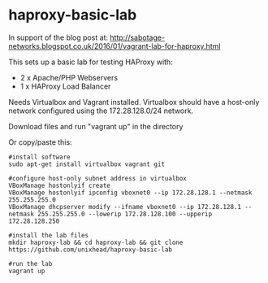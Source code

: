 # haproxy-basic-lab
In support of the blog post at:
http://sabotage-networks.blogspot.co.uk/2016/01/vagrant-lab-for-haproxy.html

This sets up a basic lab for testing HAProxy with:
 - 2 x Apache/PHP Webservers
 - 1 x HAProxy Load Balancer

Needs Virtualbox and Vagrant installed. Virtualbox should have a host-only network configured using the 172.28.128.0/24 network.

Download files and run "vagrant up" in the directory


Or copy/paste this:
```
#install software
sudo apt-get install virtualbox vagrant git

#configure host-only subnet address in virtualbox
VBoxManage hostonlyif create
VBoxManage hostonlyif ipconfig vboxnet0 --ip 172.28.128.1 --netmask 255.255.255.0
VBoxManage dhcpserver modify --ifname vboxnet0 --ip 172.28.128.1 --netmask 255.255.255.0 --lowerip 172.28.128.100 --upperip 172.28.128.250

#install the lab files
mkdir haproxy-lab && cd haproxy-lab && git clone https://github.com/unixhead/haproxy-basic-lab

#run the lab
vagrant up
```
